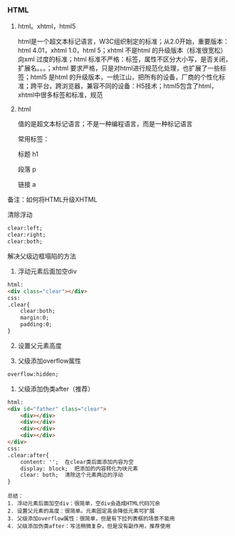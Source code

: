 ### HTML

1. html。xhtml，html5

   html是一个超文本标记语言，W3C组织制定的标准；从2.0开始，重要版本：html 4.01，xhtml 1.0，html 5；xhtml 不是html 的升级版本（标准很宽松）向xml 过度的标准；html 标准不严格：标签，属性不区分大小写，是否关闭，扩展名。。。；xhtml 要求严格，只是对html进行规范化处理，也扩展了一些标签；html5 是html 的升级版本，一统江山，把所有的设备，厂商的个性化标准；跨平台，跨浏览器，兼容不同的设备：H5技术；html5包含了html，xhtml中很多标签和标准，规范

2. html

   值的是超文本标记语言；不是一种编程语言，而是一种标记语言

   常用标签：

   标题 h1

   段落 p

   链接 a

备注：如何将HTML升级XHTML



清除浮动

```html
clear:left;
clear:right;
clear:both;
```

解决父级边框塌陷的方法

1. 浮动元素后面加空div

```html
html:
<div class="clear"></div>
css:
.clear{
	clear:both;
	margin:0;
	padding:0;
}
```

2. 设置父元素高度

3. 父级添加overflow属性

```html
overflow:hidden;
```

1. 父级添加伪类after（推荐）

```html
html:
<div id="father" class="clear">
    <div></div>
    <div></div>
    <div></div>
    <div></div>
</div>
css:
.clear:after{
    content: '';  在clear类后面添加内容为空
    display: block;  把添加的内容转化为块元素
    clear: both;  清除这个元素两边的浮动
}
```

```
总结：
1. 浮动元素后面加空div：很简单，空div会造成HTML代码冗余
2. 设置父元素的高度：很简单。元素固定高会降低元素可扩展
3. 父级添加overflow属性：很简单，但是有下拉列表框的场景不能用
4. 父级添加伪类after：写法稍微复杂，但是没有副作用，推荐使用
```

